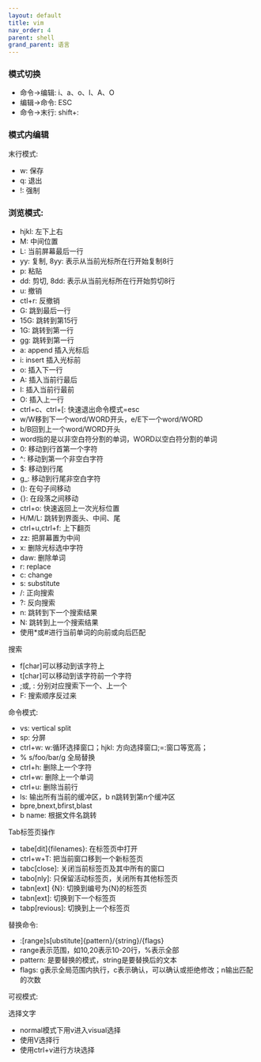 ```yaml
---
layout: default
title: vim
nav_order: 4
parent: shell
grand_parent: 语言
---
```


### 模式切换

- 命令->编辑: i、a、o、l、A、O
- 编辑->命令: ESC
- 命令->末行: shift+:

### 模式内编辑

末行模式:
- w: 保存
- q: 退出
- !: 强制

### 浏览模式:
- hjkl: 左下上右
- M: 中间位置
- L: 当前屏幕最后一行
- yy: 复制, 8yy: 表示从当前光标所在行开始复制8行
- p: 粘贴
- dd: 剪切, 8dd: 表示从当前光标所在行开始剪切8行
- u: 撤销
- ctl+r: 反撤销
- G: 跳到最后一行
- 15G: 跳转到第15行
- 1G: 跳转到第一行
- gg: 跳转到第一行
- a: append 插入光标后
- i: insert 插入光标前
- o: 插入下一行
- A: 插入当前行最后
- I: 插入当前行最前
- O: 插入上一行
- ctrl+c、ctrl+[: 快速退出命令模式=esc
- w/W移到下一个word/WORD开头，e/E下一个word/WORD
- b/B回到上一个word/WORD开头
- word指的是以非空白符分割的单词，WORD以空白符分割的单词
- 0: 移动到行首第一个字符
- ^: 移动到第一个非空白字符
- $: 移动到行尾
- g_: 移动到行尾非空白字符
- (): 在句子间移动
- {}: 在段落之间移动
- ctrl+o: 快速返回上一次光标位置
- H/M/L: 跳转到界面头、中间、尾
- ctrl+u,ctrl+f: 上下翻页
- zz: 把屏幕置为中间
- x: 删除光标选中字符
- daw: 删除单词
- r: replace
- c: change 
- s: substitute
- /: 正向搜索
- ?: 反向搜索
- n: 跳转到下一个搜索结果
- N: 跳转到上一个搜索结果
- 使用*或#进行当前单词的向前或向后匹配


搜索
- f[char]可以移动到该字符上
- t[char]可以移动到该字符前一个字符
- ;或, : 分别对应搜索下一个、上一个
- F: 搜索顺序反过来

命令模式:
- vs: vertical split
- sp: 分屏
- ctrl+w: w:循环选择窗口；hjkl: 方向选择窗口;=:窗口等宽高；
- % s/foo/bar/g 全局替换
- ctrl+h: 删除上一个字符
- ctrl+w: 删除上一个单词
- ctrl+u: 删除当前行
- ls: 输出所有当前的缓冲区，b n跳转到第n个缓冲区
- bpre,bnext,bfirst,blast
- b name: 根据文件名跳转

Tab标签页操作
- tabe[dit]{filenames}: 在标签页中打开
- ctrl+w+T: 把当前窗口移到一个新标签页
- tabc[close]: 关闭当前标签页及其中所有的窗口
- tabo[nly]: 只保留活动标签页，关闭所有其他标签页
- tabn[ext] {N}: 切换到编号为{N}的标签页
- tabn[ext]: 切换到下一个标签页
- tabp[revious]: 切换到上一个标签页

替换命令:
- :[range]s[ubstitute]{pattern}/{string}/{flags}
- range表示范围，如10,20表示10-20行，%表示全部
- pattern: 是要替换的模式，string是要替换后的文本
- flags: g表示全局范围内执行，c表示确认，可以确认或拒绝修改；n输出匹配的次数

可视模式:

选择文字
- normal模式下用v进入visual选择
- 使用V选择行
- 使用ctrl+v进行方块选择

 
